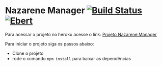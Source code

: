 # Nazarene Manager [![Build Status](https://travis-ci.org/IgrejaDoNazareno/nazarene-manager.svg?branch=master)](https://travis-ci.org/IgrejaDoNazareno/nazarene-manager) [![Ebert](https://ebertapp.io/github/IgrejaDoNazareno/nazarene-manager.svg)](https://ebertapp.io/github/IgrejaDoNazareno/nazarene-manager)

Para acessar o projeto no heroku acesse o link:
[Projeto Nazarene Manager](https://nazarene-staging.herokuapp.com)

Para iniciar o projeto siga os passos abaixo:

  - Clone o projeto
  - rode o comando `npm install` para baixar as dependências
